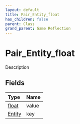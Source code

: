 ```yaml
---
layout: default
title: Pair_Entity_float
has_children: false
parent: Class
grand_parent: Game Reflection
---
```

# Pair_Entity_float
Description 

## Fields

| Type | Name |
|:----------|:--------------|
| [float](/riftbreaker-wiki/docs/game-reflection/components/float/) | value |
| [Entity](/riftbreaker-wiki/docs/game-reflection/classes/entity/) | key |

